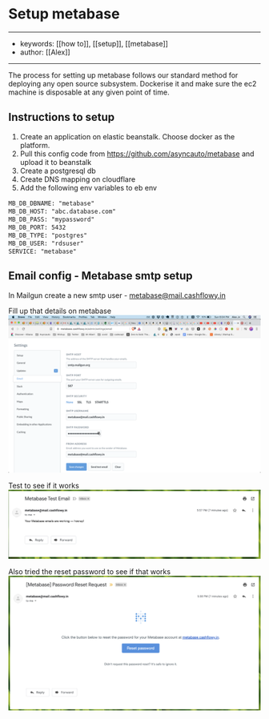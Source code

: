 # Setup metabase 
---
- keywords: [[how to]], [[setup]], [[metabase]]
- author: [[Alex]]
--- 
The process for setting up metabase follows our standard method for deploying any open source subsystem. Dockerise it and make sure the ec2 machine is disposable at any given point of time. 

## Instructions to setup 

1. Create an application on elastic beanstalk. Choose docker as the platform.
2. Pull this config code from https://github.com/asyncauto/metabase and upload it to beanstalk
3. Create a postgresql db
4. Create DNS mapping on cloudflare
5. Add the following env variables to eb env
```
MB_DB_DBNAME: "metabase"
MB_DB_HOST: "abc.database.com" 
MB_DB_PASS: "mypassword" 
MB_DB_PORT: 5432 
MB_DB_TYPE: "postgres" 
MB_DB_USER: "rdsuser"
SERVICE: "metabase"
```

## Email config - Metabase smtp setup

In Mailgun create a new smtp user - metabase@mail.cashflowy.in


Fill up that details on metabase
![](files/metabase-smtp-config.png)


Test to see if it works
![](files/metabase-test-email.png)

Also tried the reset password to see if that works
![](files/metabase-reset-pwd-email.png)

